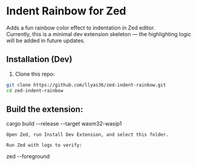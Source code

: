 # Indent Rainbow for Zed

Adds a fun rainbow color effect to indentation in Zed editor.  
Currently, this is a minimal dev extension skeleton — the highlighting logic will be added in future updates.  

## Installation (Dev)

1. Clone this repo:

```bash
git clone https://github.com/llyas36/zed-indent-rainbow.git
cd zed-indent-rainbow
```
## Build the extension:
cargo build --release --target wasm32-wasip1

    Open Zed, run Install Dev Extension, and select this folder.

    Run Zed with logs to verify:

zed --foreground
